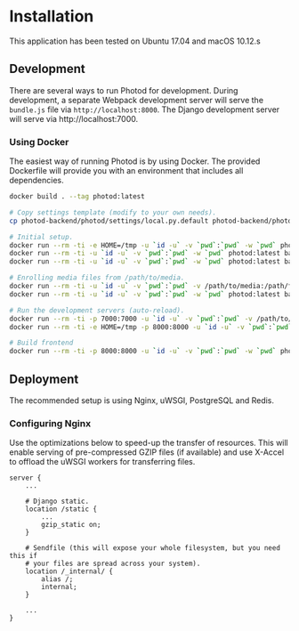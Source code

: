# Installation
This application has been tested on Ubuntu 17.04 and macOS 10.12.s

## Development
There are several ways to run Photod for development. During development, a separate Webpack development server will serve the `bundle.js` file via `http://localhost:8000`. The Django development server will serve via http://localhost:7000.

### Using Docker
The easiest way of running Photod is by using Docker. The provided Dockerfile will provide you with an environment that includes all dependencies.

```bash
docker build . --tag photod:latest

# Copy settings template (modify to your own needs).
cp photod-backend/photod/settings/local.py.default photod-backend/photod/settings/local.py

# Initial setup.
docker run --rm -ti -e HOME=/tmp -u `id -u` -v `pwd`:`pwd` -w `pwd` photod:latest init
docker run --rm -ti -u `id -u` -v `pwd`:`pwd` -w `pwd` photod:latest backend migrate
docker run --rm -ti -u `id -u` -v `pwd`:`pwd` -w `pwd` photod:latest backend createsuperuser

# Enrolling media files from /path/to/media.
docker run --rm -ti -u `id -u` -v `pwd`:`pwd` -v /path/to/media:/path/to/media -w `pwd` photod:latest backend enroll /path/to/media
docker run --rm -ti -u `id -u` -v `pwd`:`pwd` -w `pwd` photod:latest backend process

# Run the development servers (auto-reload).
docker run --rm -ti -p 7000:7000 -u `id -u` -v `pwd`:`pwd` -v /path/to/media:/path/to/media -w `pwd` photod:latest backend runserver 0:7000
docker run --rm -ti -e HOME=/tmp -p 8000:8000 -u `id -u` -v `pwd`:`pwd` -w `pwd` photod:latest frontend run start

# Build frontend
docker run --rm -ti -p 8000:8000 -u `id -u` -v `pwd`:`pwd` -w `pwd` photod:latest frontend run build-production
```

## Deployment
The recommended setup is using Nginx, uWSGI, PostgreSQL and Redis.

### Configuring Nginx
Use the optimizations below to speed-up the transfer of resources. This will enable serving of pre-compressed GZIP files (if available) and use X-Accel to offload the uWSGI workers for transferring files.

```nginx
server {
    ...

    # Django static.
    location /static {
        ...
        gzip_static on;
    }

    # Sendfile (this will expose your whole filesystem, but you need this if
    # your files are spread across your system).
    location /_internal/ {
        alias /;
        internal;
    }

    ...
}
```
